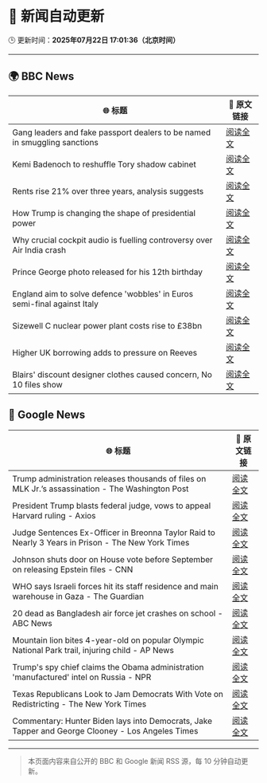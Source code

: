 # 🧠 新闻自动更新

🕒 更新时间：**2025年07月22日 17:01:36（北京时间）**

---

## 🌍 BBC News

| 🌐 标题 | 🔗 原文链接 |
|--------|-------------|
| Gang leaders and fake passport dealers to be named in smuggling sanctions | [阅读全文](https://www.bbc.com/news/articles/ckg3lpwx41xo) |
| Kemi Badenoch to reshuffle Tory shadow cabinet | [阅读全文](https://www.bbc.com/news/articles/c24v0j73e75o) |
| Rents rise 21% over three years, analysis suggests | [阅读全文](https://www.bbc.com/news/articles/cwyxp280dxwo) |
| How Trump is changing the shape of presidential power | [阅读全文](https://www.bbc.com/news/articles/c3en0qwp44do) |
| Why crucial cockpit audio is fuelling controversy over Air India crash | [阅读全文](https://www.bbc.com/news/articles/cn9yw0rljwvo) |
| Prince George photo released for his 12th birthday | [阅读全文](https://www.bbc.com/news/articles/cvg800p7dg9o) |
| England aim to solve defence 'wobbles' in Euros semi-final against Italy | [阅读全文](https://www.bbc.com/sport/football/articles/cn0zj5r79k7o) |
| Sizewell C nuclear power plant costs rise to £38bn | [阅读全文](https://www.bbc.com/news/articles/cev03wer0p2o) |
| Higher UK borrowing adds to pressure on Reeves | [阅读全文](https://www.bbc.com/news/articles/cwygq5plz04o) |
| Blairs' discount designer clothes caused concern, No 10 files show | [阅读全文](https://www.bbc.com/news/articles/c0ep09el7jwo) |

## 📰 Google News

| 🌐 标题 | 🔗 原文链接 |
|--------|-------------|
| Trump administration releases thousands of files on MLK Jr.’s assassination - The Washington Post | [阅读全文](https://news.google.com/rss/articles/CBMikgFBVV95cUxQQ3BESzBqQ0FUS3RLa21OTnVKVUdJM0V2TXFBMjExdUp0OGFWSHVJLW41cTVNR2x0M1V6TmlvcnN3d2F3dUc1WmVwMXBZbzZrZm84aXJOUVRHRWhSWGM0YmdhTVVjR1ZVR2pGZkhvQjVLQVZXdlRZZllNczA4TXFYaFFoZGh3ekt1cEk4cVNicjltdw?oc=5) |
| President Trump blasts federal judge, vows to appeal Harvard ruling - Axios | [阅读全文](https://news.google.com/rss/articles/CBMikAFBVV95cUxPNUxsQzBGaUNOM09hNnFGaTBaeHRMQ2JoQkl1UlkxRGdtUUJDUHhBbFJlc21XcldrZ2psbDN4cjVjUEtOMk9PUGFzMjBGc3c3T2pqZDVEUGttYlFDZHVDbEs0VkYwV2F4YXktaUZQVXNZbkl2eTl5TDBxME0wa3ZQSHh1WWdYXzh3b2lRUWh4Nm4?oc=5) |
| Judge Sentences Ex-Officer in Breonna Taylor Raid to Nearly 3 Years in Prison - The New York Times | [阅读全文](https://news.google.com/rss/articles/CBMikgFBVV95cUxNQWFrRDZGSnVqOXZyQmZZQlZxeENxMjJmTExjTXlaYUZDbFc0WWhsajE5ZERsdXFVS0R4Mkl5UjJaN09iaWw5eFVURlpfaVpOOVliMWdNU25IWjdSNW11RTIwQzdjTEZoSG05VHd2bWxLa1piOHVuRzRrbThlN0hGZFJLaVZkQ1dRbUhXQkpFTDJqdw?oc=5) |
| Johnson shuts door on House vote before September on releasing Epstein files - CNN | [阅读全文](https://news.google.com/rss/articles/CBMiiwFBVV95cUxNZzBYcldWTGVfVzA5azRUQ1pWV0JwMlRCbk1HV1k2a0NpdUJYVUpIaFJqZHJMZ1EtOWJfTXE4c281MTJKRUM2UEN1TEh1aGlZU0Z5M1l4aFZEMEFUYXppakxHRmpCOTJhMEc2YzUtbjZzbU9kZldFTm44MWo3MXRvQUZrUUxmT21tTm9J0gGQAUFVX3lxTE1nRUlPbzV6SEpYZXA5eXB4aUE2RUJkMjZsVW9ob2k0and1dzdnWkhJNlRna1ZQMFN2OERDLUxhTEZTYzhZRlRSRWpQa3ZKNXo3Z3pHM3RyMlM3Rm5mUl9BRXlqWFZwVUpEcGl6RlBFY0RyVUwxQTA2djRVWDBWdkc4bkQyLVo2Z2tsX0gtcDlneg?oc=5) |
| WHO says Israeli forces hit its staff residence and main warehouse in Gaza - The Guardian | [阅读全文](https://news.google.com/rss/articles/CBMiswFBVV95cUxOTXJ6eE1ib1dyN2pXdms0bFlGb3ZSOGZwM2dnblZyUl80WHA3YTc3V3NfaG1fVzNMaWxwa3VmQkZFMU5WYlkzUm9RbDVUOXpHNTNURC1mUTktVmQtLXJhZExZQWlaenRrdWdIbVJHY0h1dlVSZ0czM1dWRF90SGpXbkVLUWlDR21VdzdyNUFPMFZSRGo2NzlMMTFvMktUZnVkcXBtOS01ZDlaMTJDbm5aME5CMA?oc=5) |
| 20 dead as Bangladesh air force jet crashes on school - ABC News | [阅读全文](https://news.google.com/rss/articles/CBMiqgFBVV95cUxQMm9JMHI0c2xhUENTN2RrX3prZzEzMm0xbElyYkdGZFN6V2NXR1BXYjV5YVRfYXJrUVdvRUxXSm5zQ0JTTi1EZUNXeU1QQnd1RVlsckFET2pMakloT0d2dE1JazNZMlE2YzhldnA1NlduTVY0Yzl0eElPeU1KN2dmREpJM2RKMHI1d19NRWtnNG5jcEtlb3ZCeFB5YzItX2RUYm9ZYmsyTm42UdIBrwFBVV95cUxNZ3ZMQWw5V1doR2FmNDJObFFjSjMyWmN6S0NaY00tZHpCcTVBZ3JFeVd0LU5PaHlCSkR3T2dOS0pJZTBGbjVxcm56TmQ4cnlZcWFxSDRBWWdjbzk5WnI0SE5Qa1FMMW5jNG1waHJkTDROTGJVdEdvekhpSy1vdHF6VUNKdmh2Sm9VTFFqZk55ZEdZc3hZQzktamt1OTdaZDV5TFE4LVVSNkVLR1RXSjNV?oc=5) |
| Mountain lion bites 4-year-old on popular Olympic National Park trail, injuring child - AP News | [阅读全文](https://news.google.com/rss/articles/CBMiqgFBVV95cUxQSkFfYko3U2ZvVUEtdkF5YVQ5RUMxbkdiZ0NENzZBMjNMQXBtMUw2QXdyU3hKUnEzSHlNd0RWLUtrbWZkblUwMVB2ZlBVZF8wZlN5eHliUWtNSHlzcy1ab2d0M195enNCLUtkSmZMRmpTWGppZzN0MmptZ3BmRXJ5aWZEeGs0REdyQ2EwdHY4NFhpa1l4NVRhQ2QyTE9ZMDlERXlBT2I3N3lyZw?oc=5) |
| Trump's spy chief claims the Obama administration 'manufactured' intel on Russia - NPR | [阅读全文](https://news.google.com/rss/articles/CBMihgFBVV95cUxQVkNqRTNiVndqR2pMWC1WaGNyX0xjRWVGWG9qVWRiTmVGVGtvZjQwdWVMMnNPOTYxXzBpZU11LXZ2M1JWUW5VVExHaGFPM0NLblZmMEotc3JkVUlwR0pkX21ZSENCaU0zQ0lsRXBUUFRXZ3cyTzRMUTVvYlU2dHpsTklRcTB1QQ?oc=5) |
| Texas Republicans Look to Jam Democrats With Vote on Redistricting - The New York Times | [阅读全文](https://news.google.com/rss/articles/CBMihAFBVV95cUxPVFVKVzBOUURCeG9NdjgwcEJPUnRBaEd0b0RVSjJlUmRaam9vV3d0d2dxVWpMZjRfaVk5dHNhdDVyYm5fYlJUSDZMTDVZeFRDcnFSMG1hc2Y1NWtNdU9vTm15RjV2MmlUU2h2QTNpZ2M3MG1hcnhhNk5lejRnOGkzSEllZzA?oc=5) |
| Commentary: Hunter Biden lays into Democrats, Jake Tapper and George Clooney - Los Angeles Times | [阅读全文](https://news.google.com/rss/articles/CBMivgFBVV95cUxNVnNlSUtDczJ1amU2VGE3QlBKSUUyVTZIMDM3Y3ZPcnhjc0hMejlNMWl3NFk3Q0YxNWlnRlZqQkZaM1lTb3o2RVZUTVpWLWROWW1qM3hVRXNleUxKZGJJNkkxNUI4MEpiNEdfYmxfdHhYaUZvbjYxTl9FdHRRY0FiV2VqdU85VUYwR3VfakNlU1BQV1FETk5vN0hCR1ZuYWxZNElrNnA4ajZwMWplVERqRmx1MDR4R0ZLamJHclFR?oc=5) |

---
> 本页面内容来自公开的 BBC 和 Google 新闻 RSS 源，每 10 分钟自动更新。